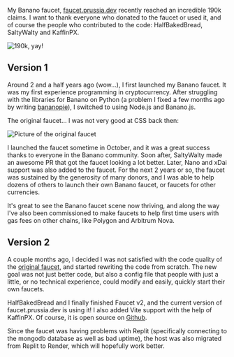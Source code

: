 My Banano faucet, [faucet.prussia.dev](https://faucet.prussia.dev) recently reached an incredible 190k claims. I want to thank everyone who donated to the faucet or used it, and of course the people who contributed to the code: HalfBakedBread, SaltyWalty and KaffinPX.

![190k, yay!](/images/190kyay.png)

## Version 1
Around 2 and a half years ago (wow...), I first launched my Banano faucet. It was my first experience programming in cryptocurrency. After struggling with the libraries for Banano on Python (a problem I fixed a few months ago by writing [bananopie](https://github.com/jetstream0/bananopie)), I switched to using Node.js and Banano.js.

The original faucet... I was not very good at CSS back then:

![Picture of the original faucet](/images/og_faucet.png)

I launched the faucet sometime in October, and it was a great success thanks to everyone in the Banano community. Soon after, SaltyWalty made an awesome PR that got the faucet looking a lot better. Later, Nano and xDai support was also added to the faucet.
For the next 2 years or so, the faucet was sustained by the generosity of many donors, and I was able to help dozens of others to launch their own Banano faucet, or faucets for other currencies.

It's great to see the Banano faucet scene now thriving, and along the way I've also been commissioned to make faucets to help first time users with gas fees on other chains, like Polygon and Arbitrum Nova.

## Version 2
A couple months ago, I decided I was not satisfied with the code quality of the [original faucet](https://github.com/jetstream0/Banano-Faucet), and started rewriting the code from scratch. The new goal was not just better code, but also a config file that people with just a little, or no technical experience, could modify and easily, quickly start their own faucets.

HalfBakedBread and I finally finished Faucet v2, and the current version of faucet.prussia.dev is using it! I also added Vite support with the help of KaffinPX. Of course, it is open source on [Github](https://github.com/jetstream0/Faucet-v2).

Since the faucet was having problems with Replit (specifically connecting to the mongodb database as well as bad uptime), the host was also migrated from Replit to Render, which will hopefully work better.
